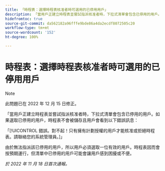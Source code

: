 ```yaml
---
title: 「時程表：選擇時程表核准者時可選用的已停用用戶」
description: 「當用戶正建立時程表並嘗試指派核准者時，下拉式清單會包含已停用的用戶。如果選取已停用的用戶，時程表不會被儲存且用戶會看到一條錯誤訊息。」
hidefromtoc: true
source-git-commit: da562182a96fffe9bde86a4da2ecdf8072505c20
workflow-type: tm+mt
source-wordcount: '152'
ht-degree: 100%

---
```



# 時程表：選擇時程表核准者時可選用的已停用用戶

>[!NOTE]
>
>此問題已在 2022 年 12 月 15 日修正。

「當用戶正建立時程表並嘗試指派核准者時，下拉式清單會包含已停用的用戶。如果選取已停用的用戶，時程表不會被儲存且用戶會看到以下錯誤訊息：

「[!UICONTROL 錯誤。對不起！只有擁有計劃授權的用戶才能核准或拒絕時程表。請聯絡您的系統管理員。]」

由於無法指派該已停用的用戶，所以用戶必須選取一位有效的用戶。時程表因而會按預期運行，但清單中已停用的用戶可能會讓用戶感到困擾或不便。

_於 2022 年 11 月 18 日首次通報。_


